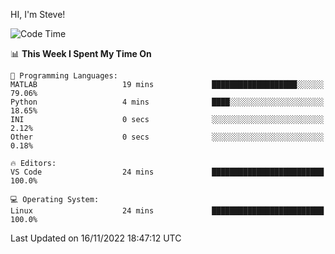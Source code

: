 HI, I'm Steve!
<!--START_SECTION:waka-->
![Code Time](http://img.shields.io/badge/Code%20Time-181%20hrs%2052%20mins-blue)

📊 **This Week I Spent My Time On** 

```text
💬 Programming Languages: 
MATLAB                   19 mins             ███████████████████░░░░░░   79.06% 
Python                   4 mins              ████░░░░░░░░░░░░░░░░░░░░░   18.65% 
INI                      0 secs              ░░░░░░░░░░░░░░░░░░░░░░░░░   2.12% 
Other                    0 secs              ░░░░░░░░░░░░░░░░░░░░░░░░░   0.18%

🔥 Editors: 
VS Code                  24 mins             █████████████████████████   100.0%

💻 Operating System: 
Linux                    24 mins             █████████████████████████   100.0%

```


 Last Updated on 16/11/2022 18:47:12 UTC
<!--END_SECTION:waka-->

